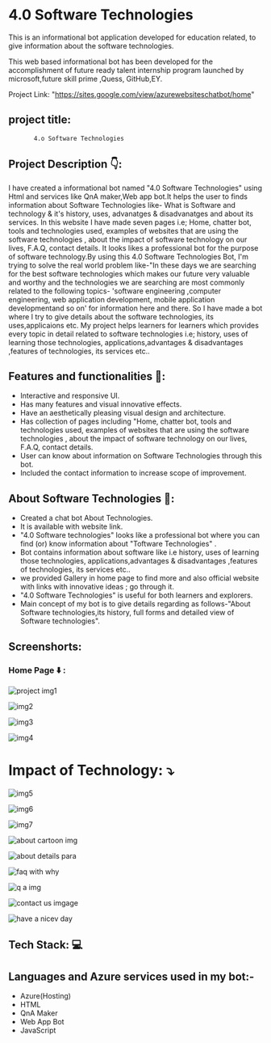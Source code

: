# 4.0 Software Technologies

This is an informational bot application  developed  for education related, to give information about the software technologies.

This web based informational bot  has been developed for the accomplishment of future ready talent internship program launched by microsoft,future skill prime ,Quess, GitHub,EY.

Project Link: "https://sites.google.com/view/azurewebsiteschatbot/home"


## project title:
           4.o Software Technologies
           
## Project Description 👇:

I have created a informational bot named "4.0 Software Technologies" using Html and services like QnA maker,Web app bot.It helps the user to finds information about Software Technologies like- What is Software and technology & it's history, uses, advanatges & disadvanatges and about its services. In this website I have made seven pages i.e; Home, chatter bot, tools and technologies used, examples of websites that are using the software technologies , about the impact of software technology on our lives, F.A.Q, contact details. It looks likes a professional bot for the purpose of software technology.By using this 4.0 Software Technologies Bot, I'm trying to solve the real world problem like-"In these days we are searching for the best software technologies which makes our future very valuable and worthy and the technologies we are searching are most commonly related to the following topics- 'software engineering ,computer engineering, web application development, mobile application developmentand so on' for information here and there. So I have made  a bot where I try to give details about the software technologies, its uses,applicaions etc. My project helps  learners   for learners which provides every topic in detail related to software technologies i.e; history, uses of learning those technologies, applications,advantages & disadvantages ,features of technologies, its services etc.. 


## Features and functionalities 🧐:
- Interactive and responsive UI.
- Has many features and visual innovative effects.
- Have an aesthetically pleasing visual design and architecture.
- Has collection of pages including "Home, chatter bot, tools and technologies used, examples of websites that are using the software technologies , about the impact of software technology on our lives, F.A.Q, contact details.
- User can know about information on Software Technologies through this bot.
- Included the contact information to increase scope of improvement.


## About Software Technologies 💬:
- Created a chat bot About Technologies.
- It is available with website link.
- "4.0 Software technologies" looks like a professional bot where you can find (or) know information about "Toftware Technologies" .
- Bot contains information about software like i.e history, uses of learning those technologies, applications,advantages & disadvantages ,features of technologies, its services etc..
- we provided Gallery in home page to find more and also official website with links with innovative ideas ; go through it.
- "4.0 Software Technologies" is  useful for both learners and explorers.
-  Main concept of my bot is to give details regarding as follows-"About Software technologies,its  history, full forms and detailed view of Software technologies".


## Screenshorts:

### Home Page ⬇️ :
![project img1](https://user-images.githubusercontent.com/113098396/192085093-27b8f03d-f85c-4351-8549-95ec76d982af.png)

![img2](https://user-images.githubusercontent.com/113098396/192091617-96b7ff50-dd19-4248-bcb0-76d2a64541d7.png)

![img3](https://user-images.githubusercontent.com/113098396/192091972-87708416-b320-4201-95c8-c8ac53009659.png) 

![img4](https://user-images.githubusercontent.com/113098396/192091990-c7b820a8-7348-4ced-8f88-688e4676c5b4.png)

# Impact of Technology: ⤵️

![img5](https://user-images.githubusercontent.com/113098396/192092011-7a0f6728-748f-4616-86ad-efcbae899fa7.png)

![img6](https://user-images.githubusercontent.com/113098396/192092021-1d048ac4-09b1-47e5-a723-c311bc6a0b22.png)

![img7](https://user-images.githubusercontent.com/113098396/192092029-489019d9-3f3e-4010-9190-f6c7192b6420.png)


![about cartoon img](https://user-images.githubusercontent.com/113098396/192140869-fb05cb08-b3f8-4535-ba7b-1a7017817375.png)
 
![about details para](https://user-images.githubusercontent.com/113098396/192141152-b92cb08d-7d92-4934-b5d6-0156dfd0a31b.png)

![faq with why](https://user-images.githubusercontent.com/113098396/192141090-e068924c-e28e-414f-a878-037160051e71.png)

![q a img ](https://user-images.githubusercontent.com/113098396/192141136-e79fe1a7-f30c-4b03-876e-50f817791e8f.png)

![contact us imgage](https://user-images.githubusercontent.com/113098396/192140971-e9d8ac53-4fc7-4f6b-9b77-80ee879c408e.png)

![have a nicev  day](https://user-images.githubusercontent.com/113098396/192140997-94404471-f761-4274-ad3c-eaa6dc12c02c.png)



## Tech Stack: 💻
## Languages and Azure services used in my bot:-
- Azure(Hosting)
- HTML
- QnA Maker
- Web App Bot
- JavaScript
